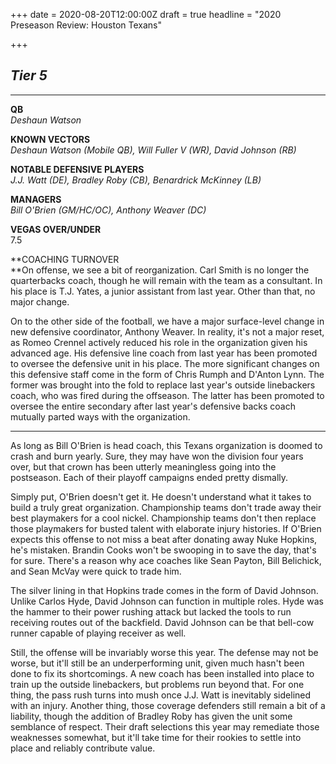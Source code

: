 +++
date = 2020-08-20T12:00:00Z
draft = true
headline = "2020 Preseason Review: Houston Texans"

+++
## _Tier 5_

***

**QB**  
_Deshaun Watson_

**KNOWN VECTORS**  
_Deshaun Watson (Mobile QB), Will Fuller V (WR), David Johnson (RB)_

**NOTABLE DEFENSIVE PLAYERS**  
_J.J. Watt (DE), Bradley Roby (CB), Benardrick McKinney (LB)_

**MANAGERS**  
_Bill O'Brien (GM/HC/OC), Anthony Weaver (DC)_

**VEGAS OVER/UNDER**  
7\.5

**COACHING TURNOVER  
**On offense, we see a bit of reorganization. Carl Smith is no longer the quarterbacks coach, though he will remain with the team as a consultant. In his place is T.J. Yates, a junior assistant from last year. Other than that, no major change.

On to the other side of the football, we have a major surface-level change in new defensive coordinator, Anthony Weaver. In reality, it's not a major reset, as Romeo Crennel actively reduced his role in the organization given his advanced age. His defensive line coach from last year has been promoted to oversee the defensive unit in his place. The more significant changes on this defensive staff come in the form of Chris Rumph and D'Anton Lynn. The former was brought into the fold to replace last year's outside linebackers coach, who was fired during the offseason. The latter has been promoted to oversee the entire secondary after last year's defensive backs coach mutually parted ways with the organization.

***

As long as Bill O'Brien is head coach, this Texans organization is doomed to crash and burn yearly. Sure, they may have won the division four years over, but that crown has been utterly meaningless going into the postseason. Each of their playoff campaigns ended pretty dismally.

Simply put, O'Brien doesn't get it. He doesn't understand what it takes to build a truly great organization. Championship teams don't trade away their best playmakers for a cool nickel. Championship teams don't then replace those playmakers for busted talent with elaborate injury histories. If O'Brien expects this offense to not miss a beat after donating away Nuke Hopkins, he's mistaken. Brandin Cooks won't be swooping in to save the day, that's for sure. There's a reason why ace coaches like Sean Payton, Bill Belichick, and Sean McVay were quick to trade him. 

The silver lining in that Hopkins trade comes in the form of David Johnson. Unlike Carlos Hyde, David Johnson can function in multiple roles. Hyde was the hammer to their power rushing attack but lacked the tools to run receiving routes out of the backfield. David Johnson can be that bell-cow runner capable of playing receiver as well.  

Still, the offense will be invariably worse this year. The defense may not be worse, but it'll still be an underperforming unit, given much hasn't been done to fix its shortcomings. A new coach has been installed into place to train up the outside linebackers, but problems run beyond that. For one thing, the pass rush turns into mush once J.J. Watt is inevitably sidelined with an injury. Another thing, those coverage defenders still remain a bit of a liability, though the addition of Bradley Roby has given the unit some semblance of respect. Their draft selections this year may remediate those weaknesses somewhat, but it'll take time for their rookies to settle into place and reliably contribute value. 